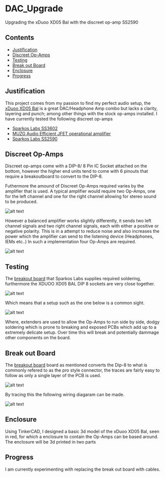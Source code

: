 # DAC_Upgrade
Upgrading the xDuoo XD05 Bal with the discreet op-amp SS2590


## Contents
* [Justification](#Justification)
* [Discreet Op-Amps](#Discreet-Op-Amps)
* [Testing](#Testing)
* [Break out Board](Break-out-Board)
* [Enclosure](Enclosure)
* [Progress](#Progress)

## Justification
This project comes from my passion to find my perfect audio setup, the [xDuoo XD05 Bal](https://xduoo.net/product/xd05-bal/) is a great DAC/Headphone Amp combo but lacks a clarity, layering and punch; among other things with the stock op-amps installed.
I have currently tested the following discreet op-amps
* [Sparkos Labs SS3602](https://sparkoslabs.com/product/dual-discrete-op-amp-ss3602/)
* [MUZG Audio Efficient JFET operational amplifier](https://muzgaudio.com/en/produkt/efficient-jfet-operational-amplifier/)
* [Sparkos Labs SS2590](https://sparkoslabs.com/product/pro-discrete-op-amp-ss2590/)


## Discreet Op-Amps

Discreet op-amps come with a DIP-8/ 8 Pin IC Socket attached on the bottom, however the higher end units tend to come with 6 pinouts that require a breakoutboard to convert to the DIP-8.

Futhermore the amound of Discreet Op-Amps required varies by the amplifier that is used. A typical amplifier would require two Op-Amps, one for the left channel and one for the right channel allowing for stereo sound to be produced.

![alt text](https://github.com/RavingSmurfGB/DAC_Upgrade/blob/main/images/unbalanced_amplification.png "Logo Title Text 1")

However a balanced amplifier works slightly differently, it sends two left channel signals and two right channel signals, each with either a positive or negative polarity. This is in a attempt to reduce noise and also increases the power which the amplifier can send to the listening device (Headphones, IEMs etc..) 
In such a implementation four Op-Amps are required.

![alt text](https://github.com/RavingSmurfGB/DAC_Upgrade/blob/main/images/balanced_amplification.png "Logo Title Text 1")

## Testing

The [breakout board](https://sparkoslabs.com/pro-discrete-op-amp/pro-to-dual-op-amp-adapter/) that Sparkos Labs supplies required soldering, furthermore the XDUOO XD05 BAL DIP 8 sockets are very close together.

![alt text](https://github.com/RavingSmurfGB/DAC_Upgrade/blob/main/images/dac.jpg "Logo Title Text 1")

Which means that a setup such as the one below is a common sight.

![alt text](https://github.com/RavingSmurfGB/DAC_Upgrade/blob/main/images/DAC%20with%20ss2590.jpg "Logo Title Text 1")

Where, extenders are used to allow the Op-Amps to run side by side, dodgy soldering which is prone to breaking and exposed PCBs which add up to a extremely delicate setup. Over time this will break and potentially dammage other components on the board.

## Break out Board

The [breakout board](https://sparkoslabs.com/pro-discrete-op-amp/pro-to-dual-op-amp-adapter/) board as mentioned converts the Dip-8 to what is commonly refered to as the pro style connector, the traces are fairly easy to follow as only a single layer of the PCB is used.

![alt text](https://github.com/RavingSmurfGB/DAC_Upgrade/blob/main/images/breakout.jpg "Logo Title Text 1")

By tracing this the following wiring diagaram can be made.

![alt text](https://github.com/RavingSmurfGB/DAC_Upgrade/blob/main/images/Sparkos%20breakout%20board%20diagram.png "Logo Title Text 1")

## Enclosure

Using TinkerCAD, I designed a basic 3d model of the xDuoo XD05 Bal, seen in red, for which a enclosure to contain the Op-Amps can be based around.
The enclosure will be 3d printed in two parts

## Progress

I am currently experimenting with replacing the break out board with cables.
